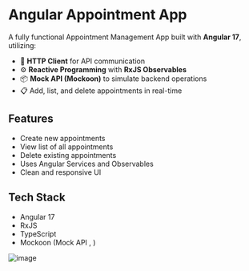 # Angular Appointment App

A fully functional Appointment Management App built with **Angular 17**, utilizing:

- 🔄 **HTTP Client** for API communication  
- ⚙️ **Reactive Programming** with **RxJS Observables**  
- 📦 **Mock API (Mockoon)** to simulate backend operations  
- 📋 Add, list, and delete appointments in real-time

## Features

- Create new appointments
- View list of all appointments
- Delete existing appointments
- Uses Angular Services and Observables
- Clean and responsive UI

## Tech Stack

- Angular 17  
- RxJS  
- TypeScript  
- Mockoon (Mock API , )



![image](https://github.com/user-attachments/assets/14c48027-6505-43bd-b037-599a77bb3a89)
